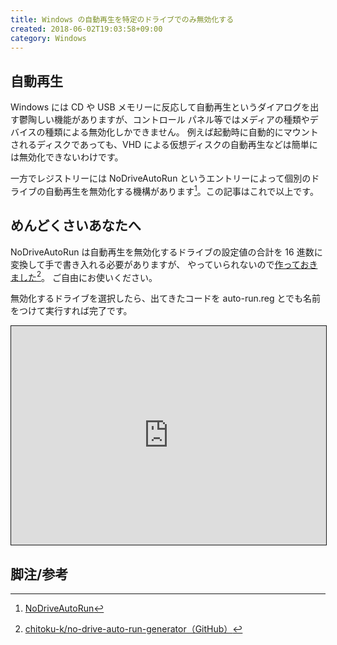 ```yaml
---
title: Windows の自動再生を特定のドライブでのみ無効化する
created: 2018-06-02T19:03:58+09:00
category: Windows
---
```

## 自動再生

Windows には CD や USB メモリーに反応して自動再生というダイアログを出す鬱陶しい機能がありますが、コントロール パネル等ではメディアの種類やデバイスの種類による無効化しかできません。
例えば起動時に自動的にマウントされるディスクであっても、VHD による仮想ディスクの自動再生などは簡単には無効化できないわけです。

一方でレジストリーには NoDriveAutoRun というエントリーによって個別のドライブの自動再生を無効化する機構があります[^1]。この記事はこれで以上です。

## めんどくさいあなたへ

NoDriveAutoRun は自動再生を無効化するドライブの設定値の合計を 16 進数に変換して手で書き入れる必要がありますが、
やっていられないので[作っておきました](https://github.com/chitoku-k/no-drive-auto-run-generator)[^2]。
ご自由にお使いください。

無効化するドライブを選択したら、出てきたコードを auto-run.reg とでも名前をつけて実行すれば完了です。

<!-- more -->

<iframe scrolling="no" style="border: 1px solid #ccc; border-color: var(--headings-border); width: 0; min-width: 100%; height: 350px;" src="https://chitoku-k.github.io/no-drive-auto-run-generator/"></iframe>

## 脚注/参考

[^1]: [NoDriveAutoRun](https://learn.microsoft.com/en-us/windows/win32/shell/autoplay-reg#using-the-registry-to-disable-autorun)
[^2]: [chitoku-k/no-drive-auto-run-generator（GitHub）](https://github.com/chitoku-k/no-drive-auto-run-generator)
